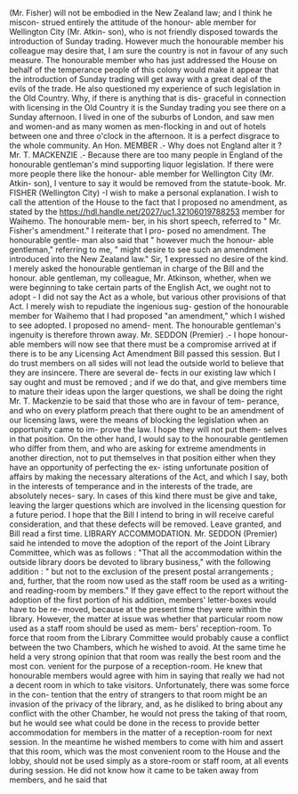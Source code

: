 (Mr. Fisher) will not be embodied in the New Zealand law; and I think he miscon- strued entirely the attitude of the honour- able member for Wellington City (Mr. Atkin- son), who is not friendly disposed towards the introduction of Sunday trading. However much the honourable member his colleague may desire that, I am sure the country is not in favour of any such measure. The honourable member who has just addressed the House on behalf of the temperance people of this colony would make it appear that the introduction of Sunday trading will get away with a great deal of the evils of the trade. He also questioned my experience of such legislation in the Old Country. Why, if there is anything that is dis- graceful in connection with licensing in the Old Country it is the Sunday trading you see there on a Sunday afternoon. I lived in one of the suburbs of London, and saw men and women-and as many women as men-flocking in and out of hotels between one and three o'clock in the afternoon. It is a perfect disgrace to the whole community. An Hon. MEMBER .- Why does not England alter it ? Mr. T. MACKENZIE .- Because there are too many people in England of the honourable gentleman's mind supporting liquor legislation. If there were more people there like the honour- able member for Wellington City (Mr. Atkin- son), I venture to say it would be removed from the statute-book. Mr. FISHER (Wellington City) -I wish to make a personal explanation. I wish to call the attention of the House to the fact that I proposed no amendment, as stated by the https://hdl.handle.net/2027/uc1.32106019788253 member for Waihemo. The honourable mem- ber, in his short speech, referred to " Mr. Fisher's amendment." I reiterate that I pro- posed no amendment. The honourable gentle- man also said that " however much the honour- able gentleman," referring to me, " might desire to see such an amendment introduced into the New Zealand law." Sir, 1 expressed no desire of the kind. I merely asked the honourable gentleman in charge of the Bill and the honour. able gentleman, my colleague, Mr. Atkinson, whether, when we were beginning to take certain parts of the English Act, we ought not to adopt - I did not say the Act as a whole, but various other provisions of that Act. I merely wish to repudiate the ingenious sug- gestion of the honourable member for Waihemo that I had proposed "an amendment," which I wished to see adopted. I proposed no amend- ment. The honourable gentleman's ingenuity is therefore thrown away. Mr. SEDDON (Premier) .- I hope honour- able members will now see that there must be a compromise arrived at if there is to be any Licensing Act Amendment Bill passed this session. But I do trust members on all sides will not lead the outside world to believe that they are insincere. There are several de- fects in our existing law which I say ought and must be removed ; and if we do that, and give members time to mature their ideas upon the larger questions, we shall be doing the right Mr. T. Mackenzie to be said that those who are in favour of tem- perance, and who on every platform preach that there ought to be an amendment of our licensing laws, were the means of blocking the legislation when an opportunity came to im- prove the law. I hope they will not put them- selves in that position. On the other hand, I would say to the honourable gentlemen who differ from them, and who are asking for extreme amendments in another direction, not to put themselves in that position either when they have an opportunity of perfecting the ex- isting unfortunate position of affairs by making the necessary alterations of the Act, and which I say, both in the interests of temperance and in the interests of the trade, are absolutely neces- sary. In cases of this kind there must be give and take, leaving the larger questions which are involved in the licensing question for a future period. I hope that the Bill I intend to bring in will receive careful consideration, and that these defects will be removed. Leave granted, and Bill read a first time. LIBRARY ACCOMMODATION. Mr. SEDDON (Premier) said he intended to move the adoption of the report of the Joint Library Committee, which was as follows : "That all the accommodation within the outside library doors be devoted to library business," with the following addition : " but not to the exclusion of the present postal arrangements ; and, further, that the room now used as the staff room be used as a writing- and reading-room by members." If they gave effect to the report without the adoption of the first portion of his addition, members' letter-boxes would have to be re- moved, because at the present time they were within the library. However, the matter at issue was whether that particular room now used as a staff room should be used as mem- bers' reception-room. To force that room from the Library Committee would probably cause a conflict between the two Chambers, which he wished to avoid. At the same time he held a very strong opinion that that room was really the best room and the most con. venient for the purpose of a reception-room. He knew that honourable members would agree with him in saying that really we had not a decent room in which to take visitors. Unfortunately, there was some force in the con- tention that the entry of strangers to that room might be an invasion of the privacy of the library, and, as he disliked to bring about any conflict with the other Chamber, he would not press the taking of that room, but he would see what could be done in the recess to provide better accommodation for members in the matter of a reception-room for next session. In the meantime he wished members to come with him and assert that this room, which was the most convenient room to the House and the lobby, should not be used simply as a store-room or staff room, at all events during session. He did not know how it came to be taken away from members, and he said that 